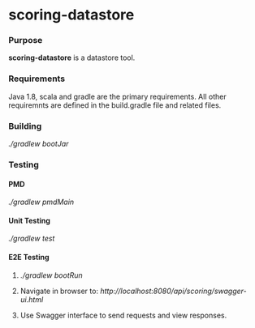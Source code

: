 # scoring-datastore

### Purpose

**scoring-datastore** is a datastore tool.

### Requirements

Java 1.8, scala and gradle are the primary requirements. 
All other requiremnts are defined in the build.gradle file and related files. 

### Building

*./gradlew bootJar*

### Testing

#### PMD

*./gradlew pmdMain*

#### Unit Testing

*./gradlew test*

#### E2E Testing

1. *./gradlew bootRun*

2. Navigate in browser to: *http://localhost:8080/api/scoring/swagger-ui.html*

3. Use Swagger interface to send requests and view responses.
